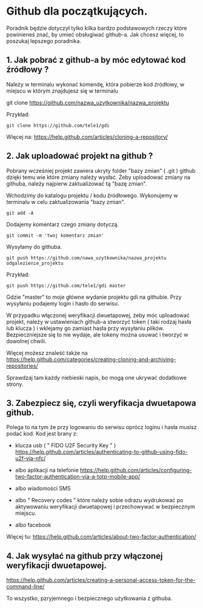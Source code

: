 
# Github dla początkujących.

Poradnik będzie dotyczył tylko 
kilka bardzo podstawowych rzeczy które powinieneś znać,
by umieć obsługiwać github-a.
Jak chcesz więcej, to poszukaj lepszego poradnika.




## 1. Jak pobrać z github-a by móc edytować kod źródłowy ?
Należy w terminalu wykonać komendę,
która pobierze kod źródłowy, w miejscu w którym znajdujesz się w terminalu

git clone https://github.com/nazwa_uzytkownika/nazwa_projektu


Przykład:

`git clone https://github.com/tele1/gdi `


Więcej na:
https://help.github.com/articles/cloning-a-repository/

## 2. Jak uploadować projekt na github ?
Pobrany wcześniej projekt zawiera ukryty folder "bazy zmian" ( .git )
github dzięki temu wie które zmiany należy wysłać.
Żeby uploadować zmiany na githuba,
należy najpierw zaktualizować tą "bazę zmian".

Wchodzimy do katalogu  projektu / kodu źródłowego.
Wykonujemy w terminalu w celu zaktualizowania "bazy zmian".

`git add -A`


Dodajemy komentarz czego zmiany dotyczą.

`git commit -m 'twoj komentarz zmian'`



Wysyłamy do githuba.

`git push https://github.com/nawa_uzytkownika/nazwa_projektu odgalezienie_projektu`


Przykład:

`git push https://github.com/tele1/gdi master`


Gdzie "master" to moje główne wydanie projektu gdi na githubie.
Przy wysyłaniu podajemy login i hasło do serwisu.

W przypadku włączonej weryfikacji dwuetapowej,
żeby móc uploadować projekt,
należy w ustawieniach github-a stworzyć token
( taki rodzaj hasła lub klucza )
i wklejamy go zamiast hasła przy wysyłaniu plików.
Bezpieczniejsze się to nie wydaje, ale tokeny można usuwać i tworzyć w dowolnej chwili.


Więcej możesz znaleść także na
https://help.github.com/categories/creating-cloning-and-archiving-repositories/

Sprawdzaj tam każdy niebieski napis,
 bo mogą one ukrywać dodatkowe strony.

## 3. Zabezpiecz się, czyli weryfikacja dwuetapowa github.
Polega to na tym że przy logowaniu do serwisu
oprócz loginu i hasła musisz podać kod.
Kod jest brany z:

- klucza usb ( " FIDO U2F Security Key " )
https://help.github.com/articles/authenticating-to-github-using-fido-u2f-via-nfc/

- albo aplikacji na telefonie
https://help.github.com/articles/configuring-two-factor-authentication-via-a-totp-mobile-app/

- albo wiadomości SMS

- albo " Recovery codes " które należy sobie odrazu wydrukować 
po aktywowaniu weryfikacji dwuetapowej
i przechowywać w bezpiecznym miejscu.

- albo facebook


Więcej tu:
https://help.github.com/articles/about-two-factor-authentication/

## 4. Jak wysyłać na github przy włączonej weryfikacji dwuetapowej.
https://help.github.com/articles/creating-a-personal-access-token-for-the-command-line/

To wszystko,
 pzryjemnego i bezpiecznego użytkowania z githuba. 
